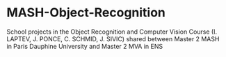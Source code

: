 # MASH-Object-Recognition

School projects in the Object Recognition and Computer Vision Course (I. LAPTEV, J. PONCE, C. SCHMID, J. SIVIC) shared between Master 2 MASH in Paris Dauphine University 
and Master 2 MVA in ENS
